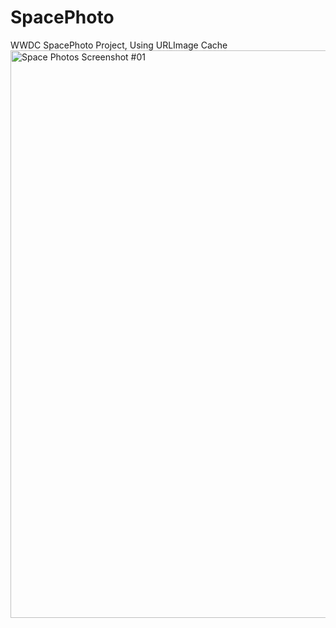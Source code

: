 # SpacePhoto
WWDC SpacePhoto Project, Using URLImage Cache
<img width="908" alt="Space Photos Screenshot #01" src="https://user-images.githubusercontent.com/49947173/131994103-0a28a639-ede8-4c8c-9672-3a87683d892d.png">

